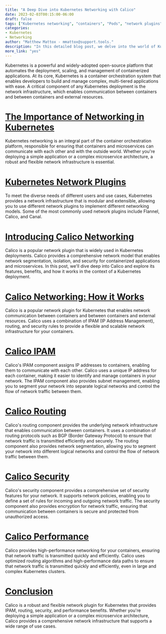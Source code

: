 ```yaml
---
title: "A Deep Dive into Kubernetes Networking with Calico"
date: 2023-02-03T00:15:00-06:00
draft: false
tags: ["Kubernetes networking", "containers", "Pods", "network plugins", "calico", "network segmentation", "isolation", "security", "performance", "microservices", "container orchestration"]
categories:
- Kubernetes
- Networking
author: "Matthew Mattox - mmattox@support.tools."
description: "In this detailed blog post, we delve into the world of Kubernetes networking, focusing on the popular network plugin Calico. We explore its features, benefits and how it provides network segmentation, isolation and security for containerized applications and microservices."
more_link: "yes"
---
```


Kubernetes is a powerful and widely-adopted open-source platform that automates the deployment, scaling, and management of containerized applications. At its core, Kubernetes is a container orchestration system that enables developers to build and manage complex, multi-tiered applications with ease. A critical component of any Kubernetes deployment is the network infrastructure, which enables communication between containers and between containers and external resources.

<!--more-->
# [The Importance of Networking in Kubernetes](#the-importance-of-networking-in-kubernetes)
Kubernetes networking is an integral part of the container orchestration platform, responsible for ensuring that containers and microservices can communicate with each other and with the outside world. Whether you're deploying a simple application or a complex microservice architecture, a robust and flexible network infrastructure is essential.

# [Kubernetes Network Plugins](#kubernetes-network-plugins)
To meet the diverse needs of different users and use cases, Kubernetes provides a network infrastructure that is modular and extensible, allowing you to use different network plugins to implement different networking models. Some of the most commonly used network plugins include Flannel, Calico, and Canal.

# [Introducing Calico Networking](#introducing-calico-networking)
Calico is a popular network plugin that is widely used in Kubernetes deployments. Calico provides a comprehensive network model that enables network segmentation, isolation, and security for containerized applications and microservices. In this post, we'll dive deep into Calico and explore its features, benefits, and how it works in the context of a Kubernetes deployment.

# [Calico Networking: How it Works](#calico-networking-how-it-works)
Calico is a popular network plugin for Kubernetes that enables network communication between containers and between containers and external resources. Calico uses a combination of IPAM (IP Address Management), routing, and security rules to provide a flexible and scalable network infrastructure for your containers.

# [Calico IPAM](#calico-ipam)
Calico's IPAM component assigns IP addresses to containers, enabling them to communicate with each other. Calico uses a unique IP address for each container, making it easier to identify and manage containers in your network. The IPAM component also provides subnet management, enabling you to segment your network into separate logical networks and control the flow of network traffic between them.

# [Calico Routing](#calico-routing)
Calico's routing component provides the underlying network infrastructure that enables communication between containers. It uses a combination of routing protocols such as BGP (Border Gateway Protocol) to ensure that network traffic is transmitted efficiently and securely. The routing component also provides network segmentation, allowing you to segment your network into different logical networks and control the flow of network traffic between them.

# [Calico Security](#calico-security)
Calico's security component provides a comprehensive set of security features for your network. It supports network policies, enabling you to define a set of rules for incoming and outgoing network traffic. The security component also provides encryption for network traffic, ensuring that communication between containers is secure and protected from unauthorized access.

# [Calico Performance](#calico-performance)
Calico provides high-performance networking for your containers, ensuring that network traffic is transmitted quickly and efficiently. Calico uses optimized routing algorithms and high-performance data paths to ensure that network traffic is transmitted quickly and efficiently, even in large and complex Kubernetes clusters.

# [Conclusion](#conclusion)
Calico is a robust and flexible network plugin for Kubernetes that provides IPAM, routing, security, and performance benefits. Whether you're deploying a simple application or a complex microservice architecture, Calico provides a comprehensive network infrastructure that supports a wide range of use cases.